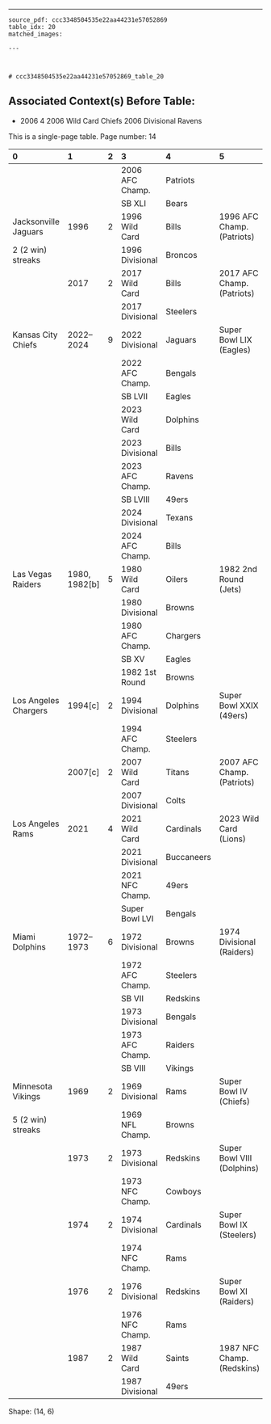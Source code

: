 ---
    source_pdf: ccc3348504535e22aa44231e57052869
    table_idx: 20
    matched_images:
    
    ---

    

    # ccc3348504535e22aa44231e57052869_table_20
## Associated Context(s) Before Table:
- 2006 4 2006 Wild Card Chiefs 2006 Divisional Ravens

This is a single-page table. Page number: 14

| 0                    | 1             | 2   | 3               | 4          | 5                          |
|:---------------------|:--------------|:----|:----------------|:-----------|:---------------------------|
|                      |               |     | 2006 AFC Champ. | Patriots   |                            |
|                      |               |     | SB XLI          | Bears      |                            |
| Jacksonville Jaguars | 1996          | 2   | 1996 Wild Card  | Bills      | 1996 AFC Champ. (Patriots) |
| 2 (2 win) streaks    |               |     | 1996 Divisional | Broncos    |                            |
|                      | 2017          | 2   | 2017 Wild Card  | Bills      | 2017 AFC Champ. (Patriots) |
|                      |               |     | 2017 Divisional | Steelers   |                            |
| Kansas City Chiefs   | 2022–2024     | 9   | 2022 Divisional | Jaguars    | Super Bowl LIX (Eagles)    |
|                      |               |     | 2022 AFC Champ. | Bengals    |                            |
|                      |               |     | SB LVII         | Eagles     |                            |
|                      |               |     | 2023 Wild Card  | Dolphins   |                            |
|                      |               |     | 2023 Divisional | Bills      |                            |
|                      |               |     | 2023 AFC Champ. | Ravens     |                            |
|                      |               |     | SB LVIII        | 49ers      |                            |
|                      |               |     | 2024 Divisional | Texans     |                            |
|                      |               |     | 2024 AFC Champ. | Bills      |                            |
| Las Vegas Raiders    | 1980, 1982[b] | 5   | 1980 Wild Card  | Oilers     | 1982 2nd Round (Jets)      |
|                      |               |     | 1980 Divisional | Browns     |                            |
|                      |               |     | 1980 AFC Champ. | Chargers   |                            |
|                      |               |     | SB XV           | Eagles     |                            |
|                      |               |     | 1982 1st Round  | Browns     |                            |
| Los Angeles Chargers | 1994[c]       | 2   | 1994 Divisional | Dolphins   | Super Bowl XXIX (49ers)    |
|                      |               |     | 1994 AFC Champ. | Steelers   |                            |
|                      | 2007[c]       | 2   | 2007 Wild Card  | Titans     | 2007 AFC Champ. (Patriots) |
|                      |               |     | 2007 Divisional | Colts      |                            |
| Los Angeles Rams     | 2021          | 4   | 2021 Wild Card  | Cardinals  | 2023 Wild Card (Lions)     |
|                      |               |     | 2021 Divisional | Buccaneers |                            |
|                      |               |     | 2021 NFC Champ. | 49ers      |                            |
|                      |               |     | Super Bowl LVI  | Bengals    |                            |
| Miami Dolphins       | 1972–1973     | 6   | 1972 Divisional | Browns     | 1974 Divisional (Raiders)  |
|                      |               |     | 1972 AFC Champ. | Steelers   |                            |
|                      |               |     | SB VII          | Redskins   |                            |
|                      |               |     | 1973 Divisional | Bengals    |                            |
|                      |               |     | 1973 AFC Champ. | Raiders    |                            |
|                      |               |     | SB VIII         | Vikings    |                            |
| Minnesota Vikings    | 1969          | 2   | 1969 Divisional | Rams       | Super Bowl IV (Chiefs)     |
| 5 (2 win) streaks    |               |     | 1969 NFL Champ. | Browns     |                            |
|                      | 1973          | 2   | 1973 Divisional | Redskins   | Super Bowl VIII (Dolphins) |
|                      |               |     | 1973 NFC Champ. | Cowboys    |                            |
|                      | 1974          | 2   | 1974 Divisional | Cardinals  | Super Bowl IX (Steelers)   |
|                      |               |     | 1974 NFC Champ. | Rams       |                            |
|                      | 1976          | 2   | 1976 Divisional | Redskins   | Super Bowl XI (Raiders)    |
|                      |               |     | 1976 NFC Champ. | Rams       |                            |
|                      | 1987          | 2   | 1987 Wild Card  | Saints     | 1987 NFC Champ. (Redskins) |
|                      |               |     | 1987 Divisional | 49ers      |                            |

Shape: (14, 6)

    